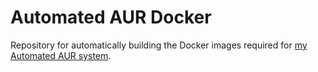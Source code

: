 # Automated AUR Docker

Repository for automatically building the Docker images required for [my Automated AUR system](https://github.com/BrenekH/automated-aur).

